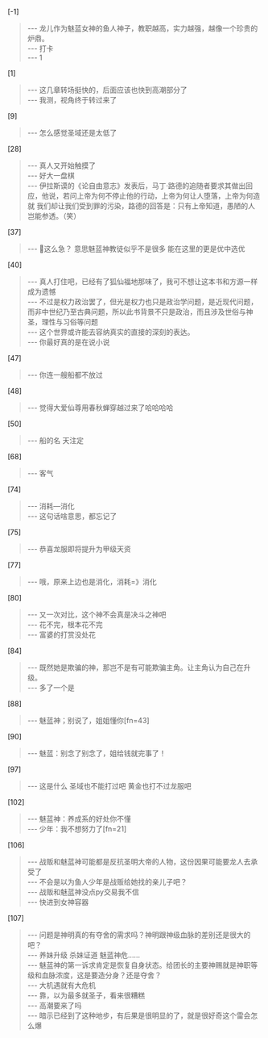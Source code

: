
[-1] 
>--- 龙儿作为魅蓝女神的鱼人神子，教职越高，实力越强，越像一个珍贵的炉鼎。<br>
>--- 打卡<br>
>--- 1<br>

[1] 
>--- 这几章转场挺快的，后面应该也快到高潮部分了<br>
>--- 我测，视角终于转过来了<br>

[9] 
>--- 怎么感觉圣域还是太低了<br>

[28] 
>--- 真人又开始触摸了<br>
>--- 好大一盘棋<br>
>--- 伊拉斯谟的《论自由意志》发表后，马丁·路德的追随者要求其做出回应，他说，若问上帝为何不停止他的行动，上帝为何让人堕落，上帝为何造就 我们却让我们受到罪的污染，路德的回答是：只有上帝知道，愚陋的人岂能参透。（笑）<br>

[37] 
>--- 🤔这么急？  意思魅蓝神教徒似乎不是很多  能在这里的更是优中选优<br>

[40] 
>--- 真人打住吧，已经有了狐仙福地那味了，我可不想让这本书和方源一样成为遗憾<br>
>--- 不过是权力政治罢了，但光是权力也只是政治学问题，是近现代问题，而非中世纪乃至古典问题，所以此书背景不只是政治，而且涉及世俗与神圣，理性与习俗等问题<br>
>--- 这个世界或许能去容纳真实的直接的深刻的表达。<br>
>--- 你最好真的是在说小说<br>

[47] 
>--- 你连一艘船都不放过<br>

[48] 
>--- 觉得大爱仙尊用春秋蝉穿越过来了哈哈哈哈<br>

[50] 
>--- 船的名  天注定<br>

[68] 
>--- 客气<br>

[74] 
>--- 消耗—消化<br>
>--- 这句话啥意思，都忘记了<br>

[75] 
>--- 恭喜龙服即将提升为甲级天资<br>

[77] 
>--- 哦，原来上边也是消化，消耗=》消化<br>

[80] 
>--- 又一次对比，这个神不会真是决斗之神吧<br>
>--- 花不完，根本花不完<br>
>--- 富婆的打赏没处花<br>

[84] 
>--- 既然她是欺骗的神，那岂不是有可能欺骗主角。让主角认为自己在升级。<br>
>--- 多了一个是<br>

[88] 
>--- 魅蓝神；别说了，姐姐懂你[fn=43]<br>

[90] 
>--- 魅蓝：别念了别念了，姐给钱就完事了！<br>

[97] 
>--- 这是什么 圣域也不能打过吧 黄金也打不过龙服吧<br>

[102] 
>--- 魅蓝神：养成系的好处你不懂<br>
>--- 少年：我不想努力了[fn=21]<br>

[106] 
>--- 战贩和魅蓝神可能都是反抗圣明大帝的人物，这份因果可能要龙人去承受了<br>
>--- 不会是以为鱼人少年是战贩给她找的亲儿子吧？<br>
>--- 战贩和魅蓝神没点py交易我不信<br>
>--- 快进到女神容器<br>

[107] 
>--- 问题是神明真的有夺舍的需求吗？神明跟神级血脉的差别还是很大的吧？<br>
>--- 养妹升级 杀妹证道 魅蓝神危……<br>
>--- 魅蓝神的第一诉求肯定是恢复自身状态。给团长的主要神赐就是神职等级和血脉浓度，这是要造分身？还是夺舍？<br>
>--- 大机遇就有大危机<br>
>--- 靠，以为最多就圣子，看来很糟糕<br>
>--- 高潮要来了吗<br>
>--- 暗示已经到了这种地步，有后果是很明显的了，就是很好奇这个雷会怎么爆<br>
